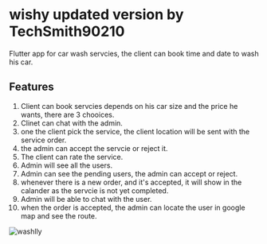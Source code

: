 # wishy updated version by TechSmith90210

Flutter app for car wash servcies, the client can book time and date to wash his car.

## Features
1. Client can book servcies depends on his car size and the price he wants, there are 3 chooices.
2. Clinet can chat with the admin.
3. one the client pick the service, the client location will be sent with the service order.
4. the admin can accept the servcie or reject it.
5. The client can rate the service.
6. Admin will see all the users.
7. Admin can see the pending users, the admin can accept or reject.
8. whenever there is a new order, and it's accepted, it will show in the calander as the servcie is not yet completed.
9. Admin will be able to chat with the user.
10. when the order is accepted, the admin can locate the user in google map and see the route.




![washlly](https://user-images.githubusercontent.com/69548544/184236631-a76c9d24-38c2-4189-ad26-096cf0d83318.png)
